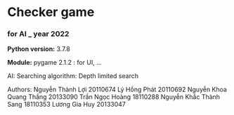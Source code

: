 # Checker game
### for **AI** _ year 2022

**Python version:** 3.7.8

**Module:**
    pygame 2.1.2  :  for UI,
    ... 

AI:
    Searching algorithm: Depth limited search

Authors:
    Nguyễn Thành Lợi            20110674
    Lý Hồng Phát                20110692
    Nguyễn Khoa Quang Thắng     20133090
    Trần Ngọc Hoàng             18110288
    Nguyễn Khắc Thành Sang      18110353
    Lương Gia Huy               20133047
